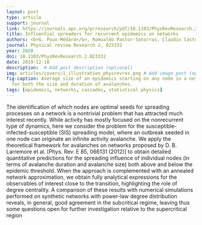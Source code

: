 ```yaml
---
layout: post
type: article
support: journal
link: https://journals.aps.org/prresearch/pdf/10.1103/PhysRevResearch.2.023332
title: Influential spreaders for recurrent epidemics on networks
authors: <b>G. Poux-Médard</b>, Romualdo Pastor-Satorras, Claudio Castellano
journal: Physical review Research 2, 023332
year: 2020
doi: 10.1103/PhysRevResearch.2.023332
date: 2019-12-18
description:  # Add post description (optional)
img: articles/covers/1_illustration_physrevres.png # Add image post (optional)
fig-caption: Average size of an epidemics starting on any node in a network. In the main paper, we derive closed analytical expressions 
  for both the size and duration of avalanches.
tags: [epidemics, networks, cascades, statistical physics]
---
```



The identification of which nodes are optimal seeds for spreading processes on a network is a nontrivial
problem that has attracted much interest recently. While activity has mostly focused on the nonrecurrent type of
dynamics, here we consider the problem for the susceptible-infected-susceptible (SIS) spreading model, where
an outbreak seeded in one node can originate an infinite activity avalanche. We apply the theoretical framework
for avalanches on networks proposed by D. B. Larremore et al. [Phys. Rev. E 85, 066131 (2012)] to obtain
detailed quantitative predictions for the spreading influence of individual nodes (in terms of avalanche duration
and avalanche size) both above and below the epidemic threshold. When the approach is complemented with an
annealed network approximation, we obtain fully analytical expressions for the observables of interest close to
the transition, highlighting the role of degree centrality. A comparison of these results with numerical simulations
performed on synthetic networks with power-law degree distribution reveals, in general, good agreement in the
subcritical regime, leaving thus some questions open for further investigation relative to the supercritical region